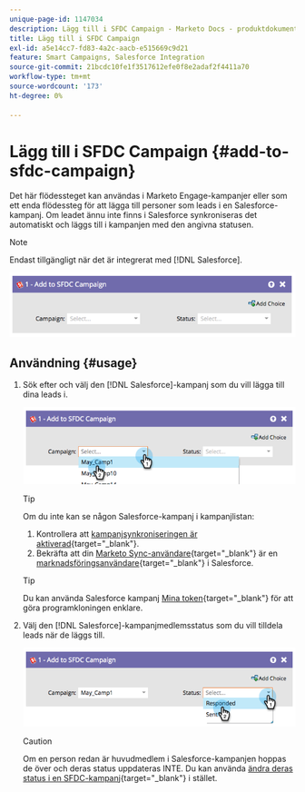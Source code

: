 ```yaml
---
unique-page-id: 1147034
description: Lägg till i SFDC Campaign - Marketo Docs - produktdokumentation
title: Lägg till i SFDC Campaign
exl-id: a5e14cc7-fd83-4a2c-aacb-e515669c9d21
feature: Smart Campaigns, Salesforce Integration
source-git-commit: 21bcdc10fe1f3517612efe0f8e2adaf2f4411a70
workflow-type: tm+mt
source-wordcount: '173'
ht-degree: 0%

---
```


# Lägg till i SFDC Campaign {#add-to-sfdc-campaign}

Det här flödessteget kan användas i Marketo Engage-kampanjer eller som ett enda flödessteg för att lägga till personer som leads i en Salesforce-kampanj. Om leadet ännu inte finns i Salesforce synkroniseras det automatiskt och läggs till i kampanjen med den angivna statusen.

>[!NOTE]
>
>Endast tillgängligt när det är integrerat med [!DNL Salesforce].

![](assets/add-to-sfdc-campaign-1.png)

## Användning {#usage}

1. Sök efter och välj den [!DNL Salesforce]-kampanj som du vill lägga till dina leads i.

   ![](assets/add-to-sfdc-campaign-2.png)

   >[!TIP]
   >
   >Om du inte kan se någon Salesforce-kampanj i kampanjlistan:
   >
   > 1. Kontrollera att [kampanjsynkroniseringen är aktiverad](/help/marketo/product-docs/crm-sync/salesforce-sync/setup/optional-steps/enable-disable-campaign-sync.md){target="_blank"}.
   > 1. Bekräfta att din [Marketo Sync-användare](/help/marketo/product-docs/crm-sync/salesforce-sync/setup/enterprise-unlimited-edition/step-2-of-3-create-a-salesforce-user-for-marketo-enterprise-unlimited.md){target="_blank"} är en [marknadsföringsanvändare](/help/marketo/product-docs/crm-sync/salesforce-sync/setup/optional-steps/enable-disable-campaign-sync/make-marketo-sync-user-a-marketing-user.md){target="_blank"} i Salesforce.

   >[!TIP]
   >
   >Du kan använda Salesforce kampanj [Mina token](/help/marketo/product-docs/core-marketo-concepts/programs/tokens/managing-my-tokens.md){target="_blank"} för att göra programkloningen enklare.

1. Välj den [!DNL Salesforce]-kampanjmedlemsstatus som du vill tilldela leads när de läggs till.

   ![](assets/add-to-sfdc-campaign-3.png)

   >[!CAUTION]
   >
   >Om en person redan är huvudmedlem i Salesforce-kampanjen hoppas de över och deras status uppdateras INTE. Du kan använda [ändra deras status i en SFDC-kampanj](/help/marketo/product-docs/core-marketo-concepts/smart-campaigns/salesforce-flow-actions/change-status-in-sfdc-campaign.md){target="_blank"} i stället.
